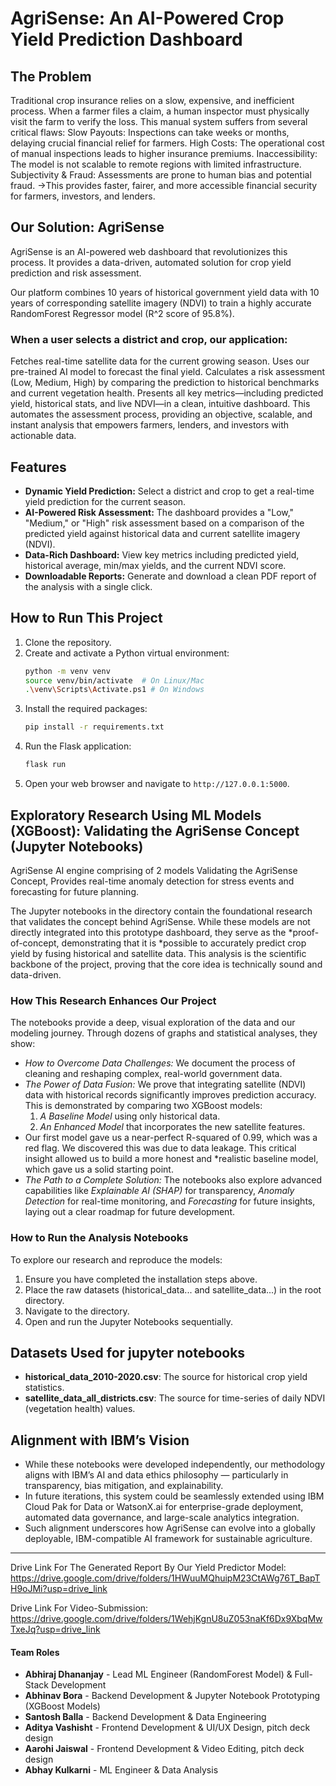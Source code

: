 # AgriSense: An AI-Powered Crop Yield Prediction Dashboard

## The Problem
Traditional crop insurance relies on a slow, expensive, and inefficient process. When a farmer files a claim, a human inspector must physically visit the farm to verify the loss. This manual system suffers from several critical flaws:
Slow Payouts: Inspections can take weeks or months, delaying crucial financial relief for farmers.
High Costs: The operational cost of manual inspections leads to higher insurance premiums.
Inaccessibility: The model is not scalable to remote regions with limited infrastructure.
Subjectivity & Fraud: Assessments are prone to human bias and potential fraud.
->This provides faster, fairer, and more accessible financial security for farmers, investors, and lenders.

## Our Solution: AgriSense
AgriSense is an AI-powered web dashboard that revolutionizes this process. It provides a data-driven, automated solution for crop yield prediction and risk assessment.

Our platform combines 10 years of historical government yield data with 10 years of corresponding satellite imagery (NDVI) to train a highly accurate RandomForest Regressor model (R^2 score of 95.8%).
### When a user selects a district and crop, our application:
Fetches real-time satellite data for the current growing season.
Uses our pre-trained AI model to forecast the final yield.
Calculates a risk assessment (Low, Medium, High) by comparing the prediction to historical benchmarks and current vegetation health.
Presents all key metrics—including predicted yield, historical stats, and live NDVI—in a clean, intuitive dashboard.
This automates the assessment process, providing an objective, scalable, and instant analysis that empowers farmers, lenders, and investors with actionable data.

## Features
- **Dynamic Yield Prediction:** Select a district and crop to get a real-time yield prediction for the current season.
- **AI-Powered Risk Assessment:** The dashboard provides a "Low," "Medium," or "High" risk assessment based on a comparison of the predicted yield against historical data and current satellite imagery (NDVI).
- **Data-Rich Dashboard:** View key metrics including predicted yield, historical average, min/max yields, and the current NDVI score.
- **Downloadable Reports:** Generate and download a clean PDF report of the analysis with a single click.

## How to Run This Project
1.  Clone the repository.
2.  Create and activate a Python virtual environment:
    ```bash
    python -m venv venv
    source venv/bin/activate  # On Linux/Mac
    .\venv\Scripts\Activate.ps1 # On Windows
    ```
3.  Install the required packages:
    ```bash
    pip install -r requirements.txt
    ```
4.  Run the Flask application:
    ```bash
    flask run
    ```
5.  Open your web browser and navigate to `http://127.0.0.1:5000`.

## Exploratory Research Using ML Models (XGBoost): Validating the AgriSense Concept (Jupyter Notebooks)
AgriSense AI engine comprising of 2 models Validating the AgriSense Concept, Provides real-time anomaly detection for stress events and forecasting for future planning.

The Jupyter notebooks in the directory contain the foundational research that validates the concept behind AgriSense. While these models are not directly integrated into this prototype dashboard, they serve as the *proof-of-concept, demonstrating that it is *possible to accurately predict crop yield by fusing historical and satellite data. This analysis is the scientific backbone of the project, proving that the core idea is technically sound and data-driven.

### How This Research Enhances Our Project

The notebooks provide a deep, visual exploration of the data and our modeling journey. Through dozens of graphs and statistical analyses, they show:

* *How to Overcome Data Challenges:* We document the process of cleaning and reshaping complex, real-world government data.
* *The Power of Data Fusion:* We prove that integrating satellite (NDVI) data with historical records significantly improves prediction accuracy. This is demonstrated by comparing two XGBoost models:
    1.  *A Baseline Model* using only historical data. 
    2.  *An Enhanced Model* that incorporates the new satellite features.
* Our first model gave us a near-perfect R-squared of 0.99, which was a red flag. We discovered this was due to data leakage. This critical insight allowed us to build a more honest and *realistic baseline model, which gave us a solid starting point. 
* *The Path to a Complete Solution:* The notebooks also explore advanced capabilities like *Explainable AI (SHAP)* for transparency, *Anomaly Detection* for real-time monitoring, and *Forecasting* for future insights, laying out a clear roadmap for future development.

### How to Run the Analysis Notebooks

To explore our research and reproduce the models:

1.  Ensure you have completed the installation steps above.
2.  Place the raw datasets (historical_data... and satellite_data...) in the root directory.
3.  Navigate to the directory.
4.  Open and run the Jupyter Notebooks sequentially.

## Datasets Used for jupyter notebooks

* **historical_data_2010-2020.csv**: The source for historical crop yield statistics.
* **satellite_data_all_districts.csv**: The source for time-series of daily NDVI (vegetation health) values.

## Alignment with IBM’s Vision

* While these notebooks were developed independently, our methodology aligns with IBM’s AI and data ethics philosophy — particularly in transparency, bias mitigation, and explainability.
* In future iterations, this system could be seamlessly extended using IBM Cloud Pak for Data or WatsonX.ai for enterprise-grade deployment, automated data governance, and large-scale analytics integration.
* Such alignment underscores how AgriSense can evolve into a globally deployable, IBM-compatible AI framework for sustainable agriculture.
---

Drive Link For The Generated Report By Our Yield Predictor Model: https://drive.google.com/drive/folders/1HWuuMQhuipM23CtAWg76T_BapTH9oJMi?usp=drive_link

Drive Link For Video-Submission: https://drive.google.com/drive/folders/1WehjKgnU8uZ053naKf6Dx9XbqMwTxeJq?usp=drive_link


#### Team Roles
- **Abhiraj Dhananjay** - Lead ML Engineer (RandomForest Model) & Full-Stack Development
- **Abhinav Bora** - Backend Development & Jupyter Notebook Prototyping (XGBoost Models)
- **Santosh Balla** - Backend Development & Data Engineering
- **Aditya Vashisht** - Frontend Development & UI/UX Design, pitch deck design
- **Aarohi Jaiswal** - Frontend Development & Video Editing, pitch deck design
- **Abhay Kulkarni** - ML Engineer & Data Analysis

